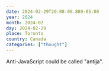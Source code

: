 ```yaml
---
date: 2024-02-29T20:08:00.889-05:00
year: 2024
month: 2024-02
day: 2024-02-29
place: Toronto
country: Canada
categories: ["thought"]
---
```

Anti-JavaScript could be called "antija".
